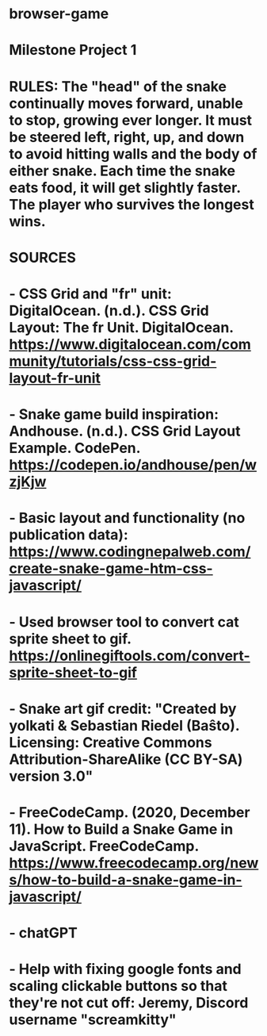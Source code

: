 # browser-game
# Milestone Project 1
# RULES: The "head" of the snake continually moves forward, unable to stop, growing ever longer. It must be steered left, right, up, and down to avoid hitting walls and the body of either snake. Each time the snake eats food, it will get slightly faster. The player who survives the longest wins.
# SOURCES
# - CSS Grid and "fr" unit: DigitalOcean. (n.d.). CSS Grid Layout: The fr Unit. DigitalOcean. https://www.digitalocean.com/community/tutorials/css-css-grid-layout-fr-unit
# - Snake game build inspiration: Andhouse. (n.d.). CSS Grid Layout Example. CodePen. https://codepen.io/andhouse/pen/wzjKjw
# - Basic layout and functionality (no publication data): https://www.codingnepalweb.com/create-snake-game-htm-css-javascript/
# - Used browser tool to convert cat sprite sheet to gif. https://onlinegiftools.com/convert-sprite-sheet-to-gif
# - Snake art gif credit: "Created by yolkati & Sebastian Riedel (Baŝto). Licensing: Creative Commons Attribution-ShareAlike (CC BY-SA) version 3.0"
# - FreeCodeCamp. (2020, December 11). How to Build a Snake Game in JavaScript. FreeCodeCamp. https://www.freecodecamp.org/news/how-to-build-a-snake-game-in-javascript/
# - chatGPT
# - Help with fixing google fonts and scaling clickable buttons so that they're not cut off: Jeremy, Discord username "screamkitty"
